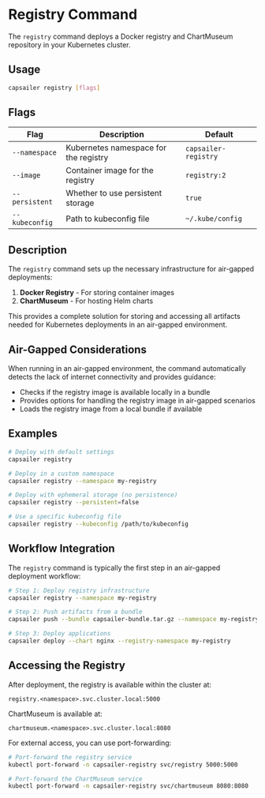 # Registry Command

The `registry` command deploys a Docker registry and ChartMuseum repository in your Kubernetes cluster.

## Usage

```bash
capsailer registry [flags]
```

## Flags

| Flag | Description | Default |
|------|-------------|---------|
| `--namespace` | Kubernetes namespace for the registry | `capsailer-registry` |
| `--image` | Container image for the registry | `registry:2` |
| `--persistent` | Whether to use persistent storage | `true` |
| `--kubeconfig` | Path to kubeconfig file | `~/.kube/config` |

## Description

The `registry` command sets up the necessary infrastructure for air-gapped deployments:

1. **Docker Registry** - For storing container images
2. **ChartMuseum** - For hosting Helm charts

This provides a complete solution for storing and accessing all artifacts needed for Kubernetes deployments in an air-gapped environment.

## Air-Gapped Considerations

When running in an air-gapped environment, the command automatically detects the lack of internet connectivity and provides guidance:

- Checks if the registry image is available locally in a bundle
- Provides options for handling the registry image in air-gapped scenarios
- Loads the registry image from a local bundle if available

## Examples

```bash
# Deploy with default settings
capsailer registry

# Deploy in a custom namespace
capsailer registry --namespace my-registry

# Deploy with ephemeral storage (no persistence)
capsailer registry --persistent=false

# Use a specific kubeconfig file
capsailer registry --kubeconfig /path/to/kubeconfig
```

## Workflow Integration

The `registry` command is typically the first step in an air-gapped deployment workflow:

```bash
# Step 1: Deploy registry infrastructure
capsailer registry --namespace my-registry

# Step 2: Push artifacts from a bundle
capsailer push --bundle capsailer-bundle.tar.gz --namespace my-registry

# Step 3: Deploy applications
capsailer deploy --chart nginx --registry-namespace my-registry
```

## Accessing the Registry

After deployment, the registry is available within the cluster at:

```
registry.<namespace>.svc.cluster.local:5000
```

ChartMuseum is available at:

```
chartmuseum.<namespace>.svc.cluster.local:8080
```

For external access, you can use port-forwarding:

```bash
# Port-forward the registry service
kubectl port-forward -n capsailer-registry svc/registry 5000:5000

# Port-forward the ChartMuseum service
kubectl port-forward -n capsailer-registry svc/chartmuseum 8080:8080
``` 